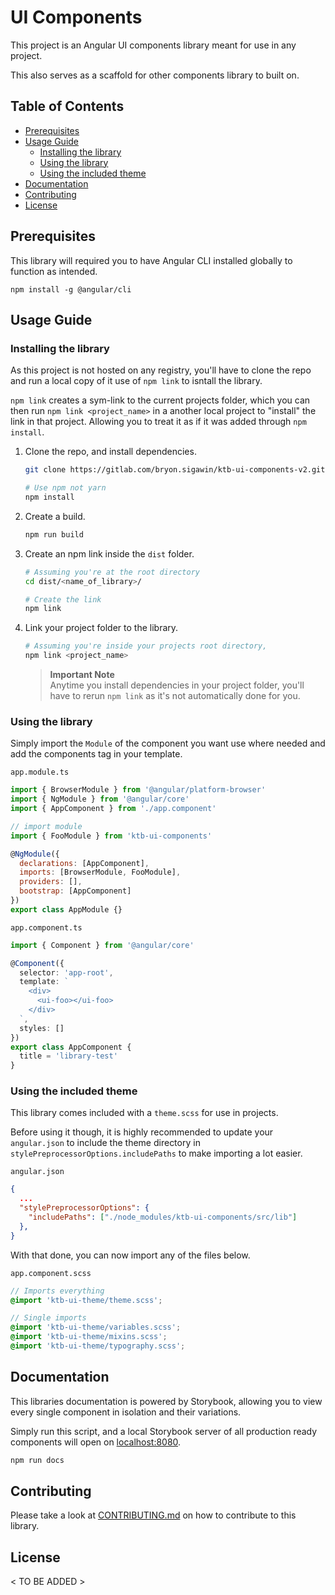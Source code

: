 # UI Components <!-- omit in toc -->

This project is an Angular UI components library meant for use in any project.

This also serves as a scaffold for other components library to built on.

## Table of Contents <!-- omit in toc -->

- [Prerequisites](#prerequisites)
- [Usage Guide](#usage-guide)
  - [Installing the library](#installing-the-library)
  - [Using the library](#using-the-library)
  - [Using the included theme](#using-the-included-theme)
- [Documentation](#documentation)
- [Contributing](#contributing)
- [License](#license)

## Prerequisites

This library will required you to have Angular CLI installed globally to function as intended.

```
npm install -g @angular/cli
```

## Usage Guide

### Installing the library

As this project is not hosted on any registry, you'll have to clone the repo and run a local copy of it use of `npm link` to isntall the library.

`npm link` creates a sym-link to the current projects folder, which you can then run `npm link <project_name>` in a another local project to "install" the link in that project. Allowing you to treat it as if it was added through `npm install`.

1. Clone the repo, and install dependencies.

   ```bash
   git clone https://gitlab.com/bryon.sigawin/ktb-ui-components-v2.git

   # Use npm not yarn
   npm install
   ```

2. Create a build.

   ```bash
   npm run build
   ```

3. Create an npm link inside the `dist` folder.

   ```bash
   # Assuming you're at the root directory
   cd dist/<name_of_library>/

   # Create the link
   npm link
   ```

4. Link your project folder to the library.

   ```bash
   # Assuming you're inside your projects root directory,
   npm link <project_name>
   ```

   > **Important Note**  
   > Anytime you install dependencies in your project folder, you'll have to rerun `npm link` as it's not automatically done for you.

### Using the library

Simply import the `Module` of the component you want use where needed and add the components tag in your template.

`app.module.ts`

```js
import { BrowserModule } from '@angular/platform-browser'
import { NgModule } from '@angular/core'
import { AppComponent } from './app.component'

// import module
import { FooModule } from 'ktb-ui-components'

@NgModule({
  declarations: [AppComponent],
  imports: [BrowserModule, FooModule],
  providers: [],
  bootstrap: [AppComponent]
})
export class AppModule {}
```

`app.component.ts`

```ts
import { Component } from '@angular/core'

@Component({
  selector: 'app-root',
  template: `
    <div>
      <ui-foo></ui-foo>
    </div>
  `,
  styles: []
})
export class AppComponent {
  title = 'library-test'
}
```

### Using the included theme

This library comes included with a `theme.scss` for use in projects.

Before using it though, it is highly recommended to update your `angular.json` to include the theme directory in `stylePreprocessorOptions.includePaths` to make importing a lot easier.

`angular.json`

```json
{
  ...
  "stylePreprocessorOptions": {
    "includePaths": ["./node_modules/ktb-ui-components/src/lib"]
  },
}
```

With that done, you can now import any of the files below.

`app.component.scss`

```scss
// Imports everything
@import 'ktb-ui-theme/theme.scss';

// Single imports
@import 'ktb-ui-theme/variables.scss';
@import 'ktb-ui-theme/mixins.scss';
@import 'ktb-ui-theme/typography.scss';
```

## Documentation

This libraries documentation is powered by Storybook, allowing you to view every single component in isolation and their variations.

Simply run this script, and a local Storybook server of all production ready components will open on [localhost:8080](//localhost:8080).

```bash
npm run docs
```

## Contributing

Please take a look at [CONTRIBUTING.md](./CONTRIBUTING.md) on how to contribute to this library.

## License

< TO BE ADDED >
